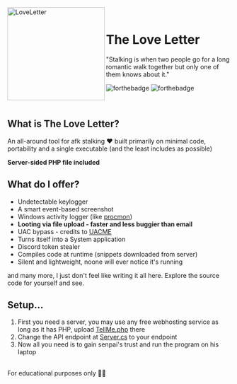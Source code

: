 ﻿﻿<div>
  <img width="220" height="210" align="left" src="https://i.ibb.co/1XbwZfX/image-removebg-preview-5.png" alt="LoveLetter"/>
  <br>
  <h1>The Love Letter</h1>
  <p>"Stalking is when two people go for a long romantic walk together but only one of them knows about it."</p>
</div>

![forthebadge](https://forthebadge.com/images/badges/built-with-love.svg)
![forthebadge](https://forthebadge.com/images/badges/made-with-reason.svg)

<br/>

## What is The Love Letter?
An all-around tool for afk stalking ❤️ built primarily on minimal code, portability and a single executable (and the least includes as possible)

**Server-sided PHP file included**

## What do I offer?
- Undetectable keylogger
- A smart event-based screenshot
- Windows activity logger (like [procmon](https://docs.microsoft.com/en-us/sysinternals/downloads/procmon))
- **Looting via file upload - faster and less buggier than email**
- UAC bypass - credits to [UACME](https://github.com/hfiref0x/UACME)
- Turns itself into a System application
- Discord token stealer
- Compiles code at runtime (snippets downloaded from server)
- Silent and lightweight, noone will ever notice it's running

and many more, I just don't feel like writing it all here. Explore the source code for yourself and see.

## Setup...
1. First you need a server, you may use any free webhosting service as long as it has PHP, upload [TellMe.php](Server/TellMe.php) there
1. Change the API endpoint at [Server.cs](Client/Communication/Server.cs) to your endpoint
1. Now all you need is to gain senpai's trust and run the program on his laptop
<br/>
For educational purposes only 🤷‍♀️